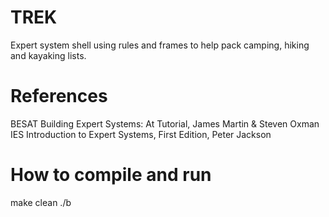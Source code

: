 # TREK
Expert system shell using rules and frames to help pack camping, hiking and kayaking lists.

# References
BESAT        Building Expert Systems: At Tutorial, James Martin & Steven Oxman
IES          Introduction to Expert Systems, First Edition, Peter Jackson

# How to compile and run
make clean
./b
